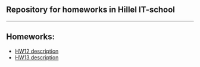 ## Repository for homeworks in Hillel IT-school

--------

## Homeworks:

* [HW12 description](hw_descriptions/HW12_description.md)
* [HW13 description](hw_descriptions/HW13_description.md)
